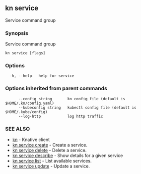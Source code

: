 ## kn service

Service command group

### Synopsis

Service command group

```
kn service [flags]
```

### Options

```
  -h, --help   help for service
```

### Options inherited from parent commands

```
      --config string       kn config file (default is $HOME/.kn/config.yaml)
      --kubeconfig string   kubectl config file (default is $HOME/.kube/config)
      --log-http            log http traffic
```

### SEE ALSO

* [kn](kn.md)	 - Knative client
* [kn service create](kn_service_create.md)	 - Create a service.
* [kn service delete](kn_service_delete.md)	 - Delete a service.
* [kn service describe](kn_service_describe.md)	 - Show details for a given service
* [kn service list](kn_service_list.md)	 - List available services.
* [kn service update](kn_service_update.md)	 - Update a service.

